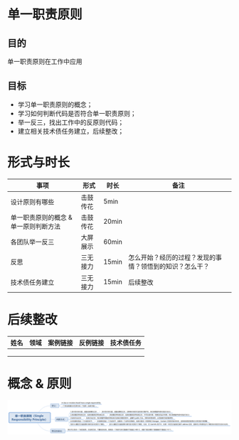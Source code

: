 # 单一职责原则

## 目的

单一职责原则在工作中应用

## 目标

- 学习单一职责原则的概念；
- 学习如何判断代码是否符合单一职责原则；
- 举一反三，找出工作中的反原则代码；
- 建立相关技术债任务建立，后续整改；



# 形式与时长

| **事项**                              | **形式** | **时长** | **备注**                                                 |
| ------------------------------------- | -------- | -------- | -------------------------------------------------------- |
| 设计原则有哪些                        | 击鼓传花 | 5min     |                                                          |
| 单一职责原则的概念 & 单一原则判断方法 | 击鼓传花 | 20min    |                                                          |
| 各团队举一反三                        | 大屏展示 | 60min    |                                                          |
| 反思                                  | 三无接力 | 15min    | 怎么开始？经历的过程？发现的事情？领悟到的知识？怎么干？ |
| 技术债任务建立                        | 三无接力 | 15min    | 后续整改                                                 |





# 后续整改

| 姓名 | 领域 | 案例链接 | 反例链接 | 技术债任务 |
| ---- | ---- | -------- | -------- | ---------- |
|      |      |          |          |            |
|      |      |          |          |            |
|      |      |          |          |            |



# 概念 & 原则

![单一职责原则](https://github.com/a5535772/dropping/blob/main/%E8%83%BD%E5%8A%9B%E5%BB%BA%E8%AE%BE/%E8%AE%BE%E8%AE%A1/%E8%AE%BE%E8%AE%A1%E5%8E%9F%E5%88%99/%E5%8D%95%E4%B8%80%E8%81%8C%E8%B4%A3%E5%8E%9F%E5%88%99/%E5%8D%95%E4%B8%80%E8%81%8C%E8%B4%A3%E5%8E%9F%E5%88%99.png)